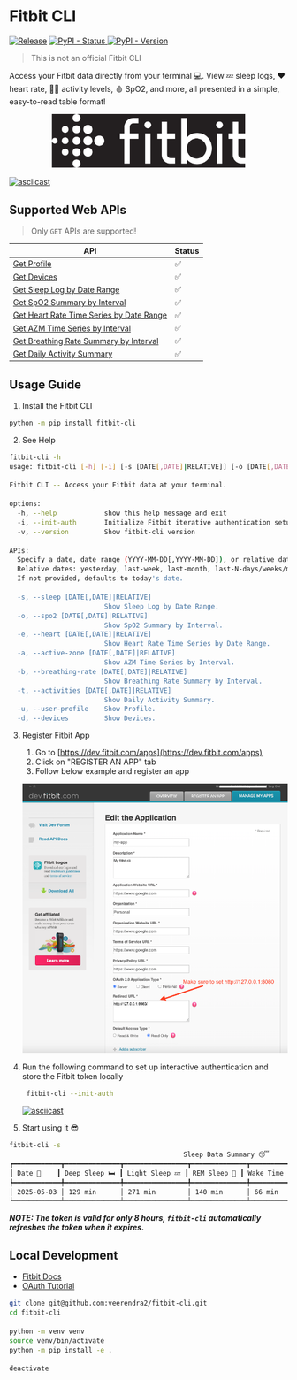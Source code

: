 # Fitbit CLI

[![Release](https://github.com/veerendra2/fitbit-cli/actions/workflows/release.yml/badge.svg)](https://github.com/veerendra2/fitbit-cli/actions/workflows/release.yml) [![PyPI - Status](https://img.shields.io/pypi/status/fitbit-cli)
](https://pypi.org/project/fitbit-cli/) [![PyPI - Version](https://img.shields.io/pypi/v/fitbit-cli)
](https://pypi.org/project/fitbit-cli/)

> This is not an official Fitbit CLI

Access your Fitbit data directly from your terminal 💻. View 💤 sleep logs, ❤️ heart rate, 🏋️‍♂️ activity levels, 🩸 SpO2, and more, all presented in a simple, easy-to-read table format!

<p align="center">
  <img alt="Fitbit logo", width="350" src="https://raw.githubusercontent.com/veerendra2/fitbit-cli/refs/heads/main/assets/Fitbit_Logo_White_RGB.jpg">
</p>

[![asciicast](https://asciinema.org/a/696114.svg)](https://asciinema.org/a/696114)

## Supported Web APIs

> Only `GET` APIs are supported!

| API                                                                                                                                                     | Status |
| ------------------------------------------------------------------------------------------------------------------------------------------------------- | ------ |
| [Get Profile](https://dev.fitbit.com/build/reference/web-api/user/get-profile/)                                                                         | ✅     |
| [Get Devices](https://dev.fitbit.com/build/reference/web-api/devices/get-devices/)                                                                      | ✅     |
| [Get Sleep Log by Date Range](https://dev.fitbit.com/build/reference/web-api/sleep/get-sleep-log-by-date-range/)                                        | ✅     |
| [Get SpO2 Summary by Interval](https://dev.fitbit.com/build/reference/web-api/spo2/get-spo2-summary-by-interval/)                                       | ✅     |
| [Get Heart Rate Time Series by Date Range](https://dev.fitbit.com/build/reference/web-api/heartrate-timeseries/get-heartrate-timeseries-by-date-range/) | ✅     |
| [Get AZM Time Series by Interval](https://dev.fitbit.com/build/reference/web-api/active-zone-minutes-timeseries/get-azm-timeseries-by-interval/)        | ✅     |
| [Get Breathing Rate Summary by Interval](https://dev.fitbit.com/build/reference/web-api/breathing-rate/get-br-summary-by-interval/)                     | ✅     |
| [Get Daily Activity Summary](https://dev.fitbit.com/build/reference/web-api/activity/get-daily-activity-summary/)                                       | ✅     |

## Usage Guide

1. Install the Fitbit CLI

```bash
python -m pip install fitbit-cli
```

2. See Help

```bash
fitbit-cli -h
usage: fitbit-cli [-h] [-i] [-s [DATE[,DATE]|RELATIVE]] [-o [DATE[,DATE]|RELATIVE]] [-e [DATE[,DATE]|RELATIVE]] [-a [DATE[,DATE]|RELATIVE]] [-b [DATE[,DATE]|RELATIVE]] [-t [DATE[,DATE]|RELATIVE]] [-u] [-d] [-v]

Fitbit CLI -- Access your Fitbit data at your terminal.

options:
  -h, --help            show this help message and exit
  -i, --init-auth       Initialize Fitbit iterative authentication setup
  -v, --version         Show fitbit-cli version

APIs:
  Specify a date, date range (YYYY-MM-DD[,YYYY-MM-DD]), or relative date.
  Relative dates: yesterday, last-week, last-month, last-N-days/weeks/months (e.g., last-2-days).
  If not provided, defaults to today's date.

  -s, --sleep [DATE[,DATE]|RELATIVE]
                        Show Sleep Log by Date Range.
  -o, --spo2 [DATE[,DATE]|RELATIVE]
                        Show SpO2 Summary by Interval.
  -e, --heart [DATE[,DATE]|RELATIVE]
                        Show Heart Rate Time Series by Date Range.
  -a, --active-zone [DATE[,DATE]|RELATIVE]
                        Show AZM Time Series by Interval.
  -b, --breathing-rate [DATE[,DATE]|RELATIVE]
                        Show Breathing Rate Summary by Interval.
  -t, --activities [DATE[,DATE]|RELATIVE]
                        Show Daily Activity Summary.
  -u, --user-profile    Show Profile.
  -d, --devices         Show Devices.
```

3. Register Fitbit App

   1. Go to [https://dev.fitbit.com/apps](https://dev.fitbit.com/apps)
   2. Click on "REGISTER AN APP" tab
   3. Follow below example and register an app

     <p align="left">
       <img alt="Fitbit logo", width="700" src="https://raw.githubusercontent.com/veerendra2/fitbit-cli/refs/heads/main/assets/fitbit-app-registration.png">
     </p>

4. Run the following command to set up interactive authentication and store the Fitbit token locally

   ```bash
    fitbit-cli --init-auth
   ```

   [![asciicast](https://asciinema.org/a/696115.svg)](https://asciinema.org/a/696115)

5. Start using it 😎

```bash
fitbit-cli -s
                                            Sleep Data Summary 😴
┏━━━━━━━━━━━━┳━━━━━━━━━━━━━━┳━━━━━━━━━━━━━━━━┳━━━━━━━━━━━━━━┳━━━━━━━━━━━━━━┳━━━━━━━━━━━━━━━┳━━━━━━━━━━━━━━━━┓
┃ Date 📆    ┃ Deep Sleep 🛏 ┃ Light Sleep 💤 ┃ REM Sleep 🌙 ┃ Wake Time ⏰ ┃ Efficiency 💯 ┃ Time in Bed 🕐 ┃
┡━━━━━━━━━━━━╇━━━━━━━━━━━━━━╇━━━━━━━━━━━━━━━━╇━━━━━━━━━━━━━━╇━━━━━━━━━━━━━━╇━━━━━━━━━━━━━━━╇━━━━━━━━━━━━━━━━┩
│ 2025-05-03 │ 129 min      │ 271 min        │ 140 min      │ 66 min       │ 57%           │ 10.1 hr        │
└────────────┴──────────────┴────────────────┴──────────────┴──────────────┴───────────────┴────────────────┘
```

_**NOTE: The token is valid for only 8 hours, `fitbit-cli` automatically refreshes the token when it expires.**_

## Local Development

- [Fitbit Docs](https://dev.fitbit.com/build/reference/web-api/)
- [OAuth Tutorial](https://dev.fitbit.com/build/reference/web-api/troubleshooting-guide/oauth2-tutorial/)

```bash
git clone git@github.com:veerendra2/fitbit-cli.git
cd fitbit-cli

python -m venv venv
source venv/bin/activate
python -m pip install -e .

deactivate
```
